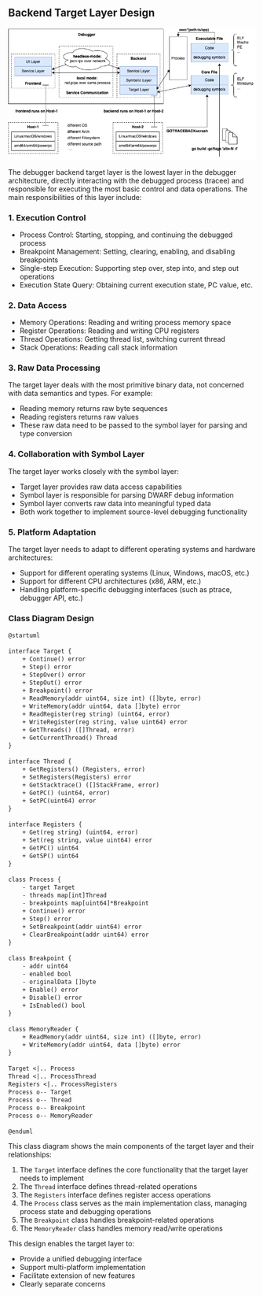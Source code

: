 ## Backend Target Layer Design

<img alt="arch" src="assets/debugger-arch.png" width="700px" />

The debugger backend target layer is the lowest layer in the debugger architecture, directly interacting with the debugged process (tracee) and responsible for executing the most basic control and data operations. The main responsibilities of this layer include:

### 1. Execution Control
- Process Control: Starting, stopping, and continuing the debugged process
- Breakpoint Management: Setting, clearing, enabling, and disabling breakpoints
- Single-step Execution: Supporting step over, step into, and step out operations
- Execution State Query: Obtaining current execution state, PC value, etc.

### 2. Data Access
- Memory Operations: Reading and writing process memory space
- Register Operations: Reading and writing CPU registers
- Thread Operations: Getting thread list, switching current thread
- Stack Operations: Reading call stack information

### 3. Raw Data Processing
The target layer deals with the most primitive binary data, not concerned with data semantics and types. For example:
- Reading memory returns raw byte sequences
- Reading registers returns raw values
- These raw data need to be passed to the symbol layer for parsing and type conversion

### 4. Collaboration with Symbol Layer
The target layer works closely with the symbol layer:
- Target layer provides raw data access capabilities
- Symbol layer is responsible for parsing DWARF debug information
- Symbol layer converts raw data into meaningful typed data
- Both work together to implement source-level debugging functionality

### 5. Platform Adaptation
The target layer needs to adapt to different operating systems and hardware architectures:
- Support for different operating systems (Linux, Windows, macOS, etc.)
- Support for different CPU architectures (x86, ARM, etc.)
- Handling platform-specific debugging interfaces (such as ptrace, debugger API, etc.)

### Class Diagram Design

```plantuml
@startuml

interface Target {
    + Continue() error
    + Step() error
    + StepOver() error
    + StepOut() error
    + Breakpoint() error
    + ReadMemory(addr uint64, size int) ([]byte, error)
    + WriteMemory(addr uint64, data []byte) error
    + ReadRegister(reg string) (uint64, error)
    + WriteRegister(reg string, value uint64) error
    + GetThreads() ([]Thread, error)
    + GetCurrentThread() Thread
}

interface Thread {
    + GetRegisters() (Registers, error)
    + SetRegisters(Registers) error
    + GetStacktrace() ([]StackFrame, error)
    + GetPC() (uint64, error)
    + SetPC(uint64) error
}

interface Registers {
    + Get(reg string) (uint64, error)
    + Set(reg string, value uint64) error
    + GetPC() uint64
    + GetSP() uint64
}

class Process {
    - target Target
    - threads map[int]Thread
    - breakpoints map[uint64]*Breakpoint
    + Continue() error
    + Step() error
    + SetBreakpoint(addr uint64) error
    + ClearBreakpoint(addr uint64) error
}

class Breakpoint {
    - addr uint64
    - enabled bool
    - originalData []byte
    + Enable() error
    + Disable() error
    + IsEnabled() bool
}

class MemoryReader {
    + ReadMemory(addr uint64, size int) ([]byte, error)
    + WriteMemory(addr uint64, data []byte) error
}

Target <|.. Process
Thread <|.. ProcessThread
Registers <|.. ProcessRegisters
Process o-- Target
Process o-- Thread
Process o-- Breakpoint
Process o-- MemoryReader

@enduml
```

This class diagram shows the main components of the target layer and their relationships:

1. The `Target` interface defines the core functionality that the target layer needs to implement
2. The `Thread` interface defines thread-related operations
3. The `Registers` interface defines register access operations
4. The `Process` class serves as the main implementation class, managing process state and debugging operations
5. The `Breakpoint` class handles breakpoint-related operations
6. The `MemoryReader` class handles memory read/write operations

This design enables the target layer to:
- Provide a unified debugging interface
- Support multi-platform implementation
- Facilitate extension of new features
- Clearly separate concerns

